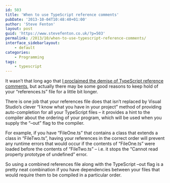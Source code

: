 ```yaml
---
id: 503
title: 'When to use TypeScript reference comments'
pubDate: '2013-10-04T10:48:40+01:00'
author: 'Steve Fenton'
layout: post
guid: 'https://www.stevefenton.co.uk/?p=503'
permalink: /2013/10/when-to-use-typescript-reference-comments/
interface_sidebarlayout:
    - default
categories:
    - Programming
tags:
    - typescript
---
```


It wasn’t that long ago that [I proclaimed the demise of TypeScript reference comments](https://www.stevefenton.co.uk/2013/08/Say-Goodbye-To-TypeScript-Reference-Comments/), but actually there may be some good reasons to keep hold of your “references.ts” file for a little bit longer.

There is one job that your references file does that isn’t replaced by Visual Studio’s clever “I know what you have in your project” method of providing auto-completion for all your TypeScript files – it provides a hint to the compiler about the ordering of your program, which will be used when you supply the “–out” flag to the compiler.

For example, if you have “FileOne.ts” that contains a class that extends a class in “FileTwo.ts”, having your references in the correct order will prevent any runtime errors that would occur if the contents of “FileOne.ts” were loaded before the contents of “FileTwo.ts” – i.e. it stops the “Cannot read property prototype of undefined” error.

So using a combined references file along with the TypeScript –out flag is a pretty neat combination if you have dependencies between your files that would require them to be compiled in a particular order.